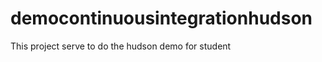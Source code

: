 democontinuousintegrationhudson
===============================
This project serve to do the hudson demo for student
